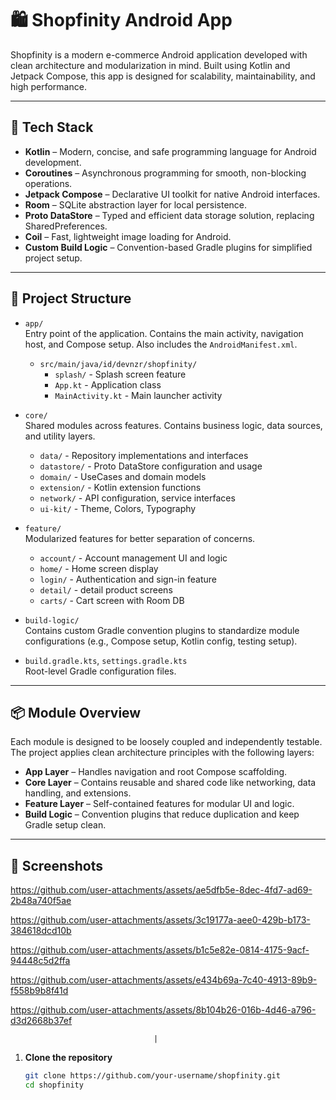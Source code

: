 # 🛍️ Shopfinity Android App

Shopfinity is a modern e-commerce Android application developed with clean architecture and modularization in mind. Built using Kotlin and Jetpack Compose, this app is designed for scalability, maintainability, and high performance.

---

## 🚀 Tech Stack

- **Kotlin** – Modern, concise, and safe programming language for Android development.
- **Coroutines** – Asynchronous programming for smooth, non-blocking operations.
- **Jetpack Compose** – Declarative UI toolkit for native Android interfaces.
- **Room** – SQLite abstraction layer for local persistence.
- **Proto DataStore** – Typed and efficient data storage solution, replacing SharedPreferences.
- **Coil** – Fast, lightweight image loading for Android.
- **Custom Build Logic** – Convention-based Gradle plugins for simplified project setup.

---

## 🧱 Project Structure

- `app/`  
  Entry point of the application. Contains the main activity, navigation host, and Compose setup. Also includes the `AndroidManifest.xml`.

    - `src/main/java/id/devnzr/shopfinity/`
        - `splash/` - Splash screen feature
        - `App.kt` - Application class
        - `MainActivity.kt` - Main launcher activity

- `core/`  
  Shared modules across features. Contains business logic, data sources, and utility layers.

    - `data/` - Repository implementations and interfaces
    - `datastore/` - Proto DataStore configuration and usage
    - `domain/` - UseCases and domain models
    - `extension/` - Kotlin extension functions
    - `network/` - API configuration, service interfaces
    - `ui-kit/` - Theme, Colors, Typography

- `feature/`  
  Modularized features for better separation of concerns.

    - `account/` - Account management UI and logic
    - `home/` - Home screen display
    - `login/` - Authentication and sign-in feature
    - `detail/` - detail product screens
    - `carts/` - Cart screen with Room DB

- `build-logic/`  
  Contains custom Gradle convention plugins to standardize module configurations (e.g., Compose setup, Kotlin config, testing setup).

- `build.gradle.kts`, `settings.gradle.kts`  
  Root-level Gradle configuration files.

---

## 📦 Module Overview

Each module is designed to be loosely coupled and independently testable. The project applies clean architecture principles with the following layers:

- **App Layer** – Handles navigation and root Compose scaffolding.
- **Core Layer** – Contains reusable and shared code like networking, data handling, and extensions.
- **Feature Layer** – Self-contained features for modular UI and logic.
- **Build Logic** – Convention plugins that reduce duplication and keep Gradle setup clean.

---


## 📸 **Screenshots**



https://github.com/user-attachments/assets/ae5dfb5e-8dec-4fd7-ad69-2b48a740f5ae



https://github.com/user-attachments/assets/3c19177a-aee0-429b-b173-384618dcd10b



https://github.com/user-attachments/assets/b1c5e82e-0814-4175-9acf-94448c5d2ffa



https://github.com/user-attachments/assets/e434b69a-7c40-4913-89b9-f558b9b8f41d



https://github.com/user-attachments/assets/8b104b26-016b-4d46-a796-d3d2668b37ef

                                    |


1. **Clone the repository**
   ```bash
   git clone https://github.com/your-username/shopfinity.git
   cd shopfinity
